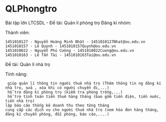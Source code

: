 # QLPhongtro
Bài tập lớn LTCSDL - Đề tài: Quản lí phòng trọ
Đăng kí nhóm:

 

Thành viên:

    1451010127 - Nguyễn Hoàng Minh Nhật - 1451010127Nhat@ou.edu.vn
    1451010157 - Lê Quỳnh - 1451010157Quynh@ou.edu.vn
    1451010022 - Nguyễn Phú Cường - 1451010022Cuong@ou.edu.vn
    1451010163 - Lê Tấn Tài - 1451010163Tai@ou.edu.vn 

 

Đề tài: Quản lí nhà trọ

 

Tính năng:

     giúp quản lí thông tin người thuê nhà trọ (Thêm thông tin ng đăng kí nhà trọ, sửa , xóa khi có người chuyển đi,...)
     hỗ trợ đăng kí phòng trọ (kiểm tra phòng trống,...)
     hỗ trợ tính toán tiền thuê hàng tháng (bao gồm tiền điện, tiền nước, tiền nhà trọ)
    lập báo cáo thống kê doanh thu theo từng tháng
    cung cấp các dịch vụ cho người thuê nhà trọ (xem hóa đơn hàng tháng, đăng kí chuyển phòng, đổi phòng, báo cáo,....)
